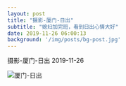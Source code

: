 ```yaml
---
layout: post
title: "摄影-厦门-日出"
subtitle: "媳妇加完班，看到日出心情大好"
date: 2019-11-26 06:00:13
background: '/img/posts/bg-post.jpg'
---
```

<p>摄影-厦门-日出 2019-11-26</p>
<img class="img-fluid" src="https://lilieming.github.io/img/posts/photography/2019-11-26-img.png" alt="厦门-日出">
